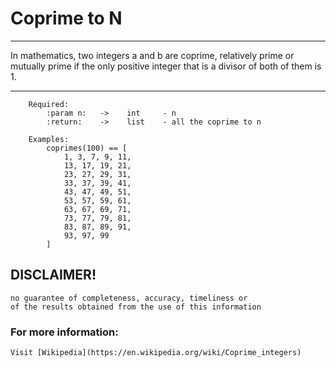 # Coprime to N
___
In mathematics, two integers a and b are coprime, 
relatively prime or mutually prime if the only 
positive integer that is a divisor of both of them is 1.
___

```
    Required:
        :param n:   ->    int     - n
        :return:    ->    list    - all the coprime to n

    Examples:
        coprimes(100) == [
            1, 3, 7, 9, 11, 
            13, 17, 19, 21, 
            23, 27, 29, 31, 
            33, 37, 39, 41, 
            43, 47, 49, 51, 
            53, 57, 59, 61, 
            63, 67, 69, 71, 
            73, 77, 79, 81, 
            83, 87, 89, 91, 
            93, 97, 99
        ]
```

## DISCLAIMER!
    no guarantee of completeness, accuracy, timeliness or 
    of the results obtained from the use of this information

### For more information:
	Visit [Wikipedia](https://en.wikipedia.org/wiki/Coprime_integers)